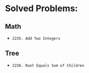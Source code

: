 # Solved Problems:

## Math
- `2235. Add Two Integers`

## Tree
- `2236. Root Equals Sum of Children`

